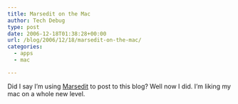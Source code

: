 ```yaml
---
title: Marsedit on the Mac
author: Tech Debug
type: post
date: 2006-12-18T01:38:28+00:00
url: /blog/2006/12/18/marsedit-on-the-mac/
categories:
  - apps
  - mac

---
```

Did I say I&#8217;m using [Marsedit][1] to post to this blog? Well now I did. I&#8217;m liking my mac on a whole new level.

 [1]: http://ranchero.com/marsedit/